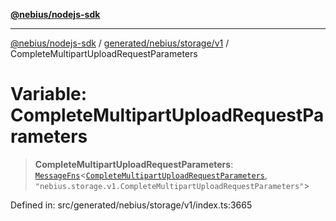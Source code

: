 [**@nebius/nodejs-sdk**](../../../../../README.md)

---

[@nebius/nodejs-sdk](../../../../../README.md) / [generated/nebius/storage/v1](../README.md) / CompleteMultipartUploadRequestParameters

# Variable: CompleteMultipartUploadRequestParameters

> **CompleteMultipartUploadRequestParameters**: [`MessageFns`](../../../../../runtime/protos/core/interfaces/MessageFns.md)\<[`CompleteMultipartUploadRequestParameters`](../interfaces/CompleteMultipartUploadRequestParameters.md), `"nebius.storage.v1.CompleteMultipartUploadRequestParameters"`\>

Defined in: src/generated/nebius/storage/v1/index.ts:3665
